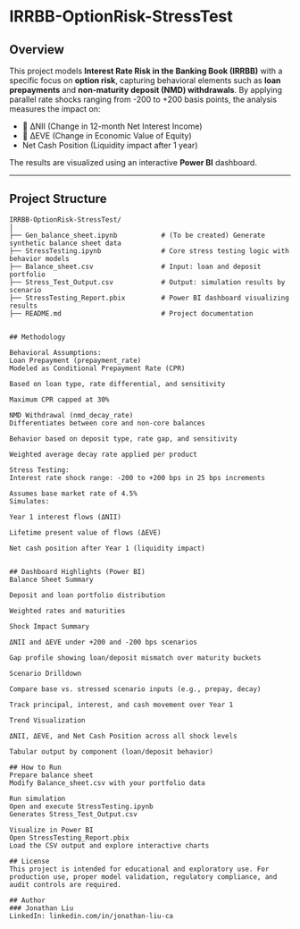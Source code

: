 # IRRBB-OptionRisk-StressTest

## Overview

This project models **Interest Rate Risk in the Banking Book (IRRBB)** with a specific focus on **option risk**, capturing behavioral elements such as **loan prepayments** and **non-maturity deposit (NMD) withdrawals**. By applying parallel rate shocks ranging from -200 to +200 basis points, the analysis measures the impact on:

- 🔺 ΔNII (Change in 12-month Net Interest Income)
- 🔺 ΔEVE (Change in Economic Value of Equity)
-  Net Cash Position (Liquidity impact after 1 year)

The results are visualized using an interactive **Power BI** dashboard.

---

## Project Structure

```text
IRRBB-OptionRisk-StressTest/
│
├── Gen_balance_sheet.ipynb           # (To be created) Generate synthetic balance sheet data
├── StressTesting.ipynb               # Core stress testing logic with behavior models
├── Balance_sheet.csv                 # Input: loan and deposit portfolio
├── Stress_Test_Output.csv            # Output: simulation results by scenario
├── StressTesting_Report.pbix         # Power BI dashboard visualizing results
├── README.md                         # Project documentation


## Methodology

Behavioral Assumptions:
Loan Prepayment (prepayment_rate)
Modeled as Conditional Prepayment Rate (CPR)

Based on loan type, rate differential, and sensitivity

Maximum CPR capped at 30%

NMD Withdrawal (nmd_decay_rate)
Differentiates between core and non-core balances

Behavior based on deposit type, rate gap, and sensitivity

Weighted average decay rate applied per product

Stress Testing:
Interest rate shock range: -200 to +200 bps in 25 bps increments

Assumes base market rate of 4.5%
Simulates:

Year 1 interest flows (ΔNII)

Lifetime present value of flows (ΔEVE)

Net cash position after Year 1 (liquidity impact)


## Dashboard Highlights (Power BI)
Balance Sheet Summary

Deposit and loan portfolio distribution

Weighted rates and maturities

Shock Impact Summary

ΔNII and ΔEVE under +200 and -200 bps scenarios

Gap profile showing loan/deposit mismatch over maturity buckets

Scenario Drilldown

Compare base vs. stressed scenario inputs (e.g., prepay, decay)

Track principal, interest, and cash movement over Year 1

Trend Visualization

ΔNII, ΔEVE, and Net Cash Position across all shock levels

Tabular output by component (loan/deposit behavior)

## How to Run
Prepare balance sheet
Modify Balance_sheet.csv with your portfolio data

Run simulation
Open and execute StressTesting.ipynb
Generates Stress_Test_Output.csv

Visualize in Power BI
Open StressTesting_Report.pbix
Load the CSV output and explore interactive charts

## License
This project is intended for educational and exploratory use. For production use, proper model validation, regulatory compliance, and audit controls are required.

## Author
### Jonathan Liu
LinkedIn: linkedin.com/in/jonathan-liu-ca

